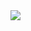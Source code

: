 <!--<a href="https://github.com/anuraghazra/github-readme-stats">
  <img align="center" src="https://github-readme-stats.vercel.app/api?username=fatihbalsoy&count_private=true&show_icons=true&include_all_commits=true&hide_border=true&hide_title=true&theme=transparent&rank_icon=github" />
</a>-->
<!--<a href="https://github.com/anuraghazra/github-readme-stats">
  <img align="center" src="https://github-readme-stats.vercel.app/api/top-langs/?username=fatihbalsoy&langs_count=10&hide_title=true&hide_border=true&layout=compact&theme=transparent" />
</a>
<p></p>-->
<a>
  <img align="center" src="https://komarev.com/ghpvc/?username=fatihbalsoy&style=for-the-badge&color=blue" />
</a>
